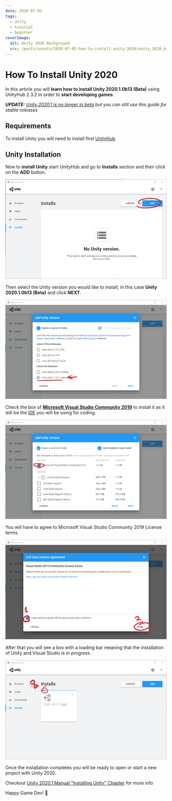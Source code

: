 ```yaml
---
date: 2020-07-02
tags:
  - unity
  - tutorial
  - beginner
coverImage:
  alt: Unity 2020 Background
  src: /posts/assets/2020-07-02-how-to-install-unity-2020/unity_2020_background.jpg
---
```


# How To Install Unity 2020

In this article you will **learn how to install Unity 2020.1.0b13 (Beta)** using UnityHub 2.3.2 in order to **start developing games**.

<!--more-->

_**UPDATE:** [Unity 2020.1 is no longer in beta](https://blogs.unity3d.com/es/2020/07/23/unity-2020-1-is-now-available/) but you can still use this guide for stable releases_

## Requirements

To install Unity you will need to install first [UnityHub](https://unity3d.com/es/get-unity/download).

## Unity Installation

Now to **install Unity** start UnityHub and go to **Installs** section and then click on the **ADD** button.

![00-UnityHub_2.3.2_Add_Install_Button](/posts/assets/2020-07-02-how-to-install-unity-2020/00-UnityHub_2.3.2_Add_Install_Button.png)

Then select the Unity version you would like to install, in this case **Unity 2020.1.0b13 (Beta)** and click **NEXT**.

![01-UnityHub_2.3.2_Install_Unity_Panel_with_Unity_2020.1.0b13_(Beta)_selected](</posts/assets/2020-07-02-how-to-install-unity-2020/01-UnityHub_2.3.2_Install_Unity_Panel_with_Unity_2020.1.0b13_(Beta)_selected.png>)

Check the box of **[Microsoft Visual Studio Community 2019](https://visualstudio.microsoft.com/es/vs/)** to install it as it will be the [IDE](https://en.wikipedia.org/wiki/Integrated_development_environment) you will be using for coding.

![02-UnityHub_2.3.2_Install_Unity_2020.1.0b13_(Beta)_Panel_with_Microsoft_Visual_Studio_Community_2019_selected](</posts/assets/2020-07-02-how-to-install-unity-2020/02-UnityHub_2.3.2_Install_Unity_2020.1.0b13_(Beta)_Panel_with_Microsoft_Visual_Studio_Community_2019_selected.png>)

You will have to agree to Microsoft Visual Studio Community 2019 License terms.

![03-UnityHub_2.3.2_Install_Microsoft_Visual_Studio_Community_2019_Panel](/posts/assets/2020-07-02-how-to-install-unity-2020/03-UnityHub_2.3.2_Install_Microsoft_Visual_Studio_Community_2019_Panel.png)

After that you will see a box with a loading bar meaning that the installation of Unity and Visual Studio is in progress.

![04-UnityHub_2.3.2_Installs_Section_with_Unity_2020.1.0b13_(Beta)_being_installed](</posts/assets/2020-07-02-how-to-install-unity-2020/04-UnityHub_2.3.2_Installs_Section_with_Unity_2020.1.0b13_(Beta)_being_installed.png>)

Once the installation completes you will be ready to open or start a new project with Unity 2020.

Checkout [Unity 2020.1 Manual "Installing Unity" Chapter](https://docs.unity3d.com/2020.1/Documentation/Manual/GettingStartedInstallingUnity.html) for more info

Happy Game Dev! :space_invader:
